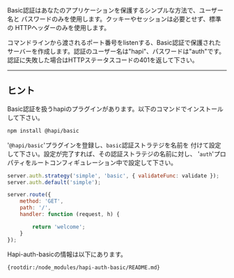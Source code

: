 Basic認証はあなたのアプリケーションを保護するシンプルな方法で、ユーザー名と
パスワードのみを使用します。クッキーやセッションは必要とせず、標準の
HTTPヘッダーのみを使用します。

コマンドラインから渡されるポート番号をlistenする、Basic認証で保護された
サーバーを作成します。認証のユーザー名は"hapi"、パスワードは"auth"です。
認証に失敗した場合はHTTPステータスコードの401を返して下さい。

--------------------

## ヒント

Basic認証を扱うhapiのプラグインがあります。以下のコマンドでインストール
して下さい。

```sh
npm install @hapi/basic
```

'`@hapi/basic`'プラグインを登録し、`basic`認証ストラテジを名前を
付けて設定して下さい。設定が完了すれば、その認証ストラテジの名前に対し、
'`auth`'プロパティをルートコンフィギュレーション中で設定して下さい。

```js
server.auth.strategy('simple', 'basic', { validateFunc: validate });
server.auth.default('simple');

server.route({
    method: 'GET',
    path: '/',
    handler: function (request, h) {

        return 'welcome';
    }
});
```


Hapi-auth-basicの情報は以下にあります。

    {rootdir:/node_modules/hapi-auth-basic/README.md}

